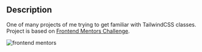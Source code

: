 ## Description

One of many projects of me trying to get familiar with TailwindCSS classes.
Project is based on [Frontend Mentors Challenge](https://www.frontendmentor.io/challenges/multistep-form-YVAnSdqQBJ).

<img src="https://res.cloudinary.com/dz209s6jk/image/upload/v1676299213/Challenges/tn6hip0khjvu4qrhww7r.jpg" alt="frontend mentors">
